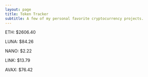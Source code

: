 ```yaml
---
layout: page
title: Token Tracker
subtitle: A few of my personal favorite cryptocurrency projects.
---
```


<!--BEGINCRYPTOINPUT-->
ETH: $2606.40

LUNA: $84.26

NANO: $2.22

LINK: $13.79

AVAX: $76.42

<!--ENDCRYPTOINPUT-->
